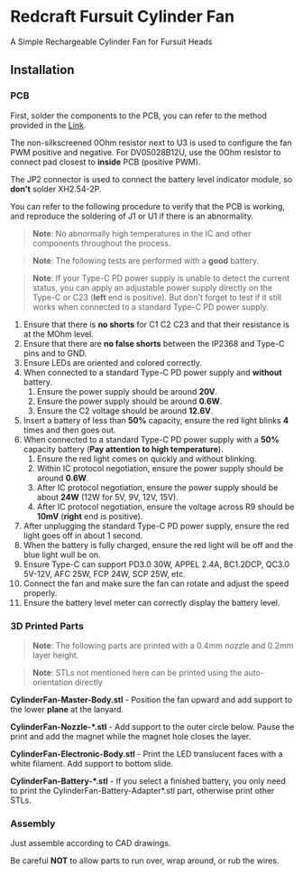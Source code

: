 # Redcraft Fursuit Cylinder Fan

A Simple Rechargeable Cylinder Fan for Fursuit Heads

## Installation

### PCB

First, solder the components to the PCB, you can refer to the method provided in the [Link](https://www.myredstone.top/archives/5215).

The non-silkscreened 0Ohm resistor next to U3 is used to configure the fan PWM positive and negative.
For DV05028B12U, use the 0Ohm resistor to connect pad closest to **inside** PCB (positive PWM).

The JP2 connector is used to connect the battery level indicator module, so **don't** solder XH2.54-2P.

You can refer to the following procedure to verify that the PCB is working, and reproduce the soldering of J1 or U1 if there is an abnormality.

> **Note**: No abnormally high temperatures in the IC and other components throughout the process.

> **Note**: The following tests are performed with a **good** battery.

> **Note**: If your Type-C PD power supply is unable to detect the current status, you can apply an adjustable power supply directly on the Type-C or C23 (**left** end is positive). But don't forget to test if it still works when connected to a standard Type-C PD power supply.

1. Ensure that there is **no shorts** for C1 C2 C23 and that their resistance is at the MOhm level.
2. Ensure that there are **no false shorts** between the IP2368 and Type-C pins and to GND.
3. Ensure LEDs are oriented and colored correctly.
4. When connected to a standard Type-C PD power supply and **without** battery.
    1. Ensure the power supply should be around **20V**.
	2. Ensure the power supply should be around **0.6W**.
	3. Ensure the C2 voltage should be around **12.6V**.
5. Insert a battery of less than **50%** capacity, ensure the red light blinks **4** times and then goes out.
6. When connected to a standard Type-C PD power supply with a **50%** capacity battery (**Pay attention to high temperature**).
	1. Ensure the red light comes on quickly and without blinking.
	2. Within IC protocol negotiation, ensure the power supply should be around **0.6W**.
	3. After IC protocol negotiation, ensure the power supply should be about **24W** (12W for 5V, 9V, 12V, 15V).
	4. After IC protocol negotiation, ensure the voltage across R9 should be **10mV** (**right** end is positive).
7. After unplugging the standard Type-C PD power supply, ensure the red light goes off in about 1 second.
8. When the battery is fully charged, ensure the red light will be off and the blue light wull be on.
9. Ensure Type-C can support PD3.0 30W, APPEL 2.4A, BC1.2DCP, QC3.0 5V-12V, AFC 25W, FCP 24W, SCP 25W, etc.
10. Connect the fan and make sure the fan can rotate and adjust the speed properly.
11. Ensure the battery level meter can correctly display the battery level.

### 3D Printed Parts

> **Note**: The following parts are printed with a 0.4mm nozzle and 0.2mm layer height.

> **Note**: STLs not mentioned here can be printed using the auto-orientation directly

**CylinderFan-Master-Body.stl** - Position the fan upward and add support to the lower **plane** at the lanyard.

**CylinderFan-Nozzle-\*.stl** - Add support to the outer circle below. Pause the print and add the magnet while the magnet hole closes the layer.

**CylinderFan-Electronic-Body.stl** - Print the LED translucent faces with a white filament. Add support to bottom slide.

**CylinderFan-Battery-\*.stl** - If you select a finished battery, you only need to print the CylinderFan-Battery-Adapter\*.stl part,  otherwise print other STLs.

### Assembly

Just assemble according to CAD drawings.

Be careful **NOT** to allow parts to run over, wrap around, or rub the wires.
